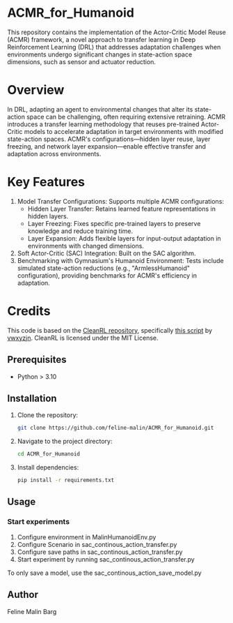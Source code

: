 # ACMR_for_Humanoid
This repository contains the implementation of the Actor-Critic Model Reuse (ACMR) framework, a novel approach to transfer learning in Deep Reinforcement Learning (DRL) that addresses adaptation challenges when environments undergo significant changes in state-action space dimensions, such as sensor and actuator reduction.

# Overview

In DRL, adapting an agent to environmental changes that alter its state-action space can be challenging, often requiring extensive retraining. ACMR introduces a transfer learning methodology that reuses pre-trained Actor-Critic models to accelerate adaptation in target environments with modified state-action spaces. ACMR's configurations—hidden layer reuse, layer freezing, and network layer expansion—enable effective transfer and adaptation across environments.

# Key Features
1. Model Transfer Configurations: Supports multiple ACMR configurations:
   - Hidden Layer Transfer: Retains learned feature representations in hidden layers.
   - Layer Freezing: Fixes specific pre-trained layers to preserve knowledge and reduce training time.
   - Layer Expansion: Adds flexible layers for input-output adaptation in environments with changed dimensions.
2. Soft Actor-Critic (SAC) Integration: Built on the SAC algorithm.
3. Benchmarking with Gymnasium's Humanoid Environment: Tests include simulated state-action reductions (e.g., "ArmlessHumanoid" configuration), providing benchmarks for ACMR's efficiency in adaptation.

# Credits

This code is based on the [CleanRL repository](https://github.com/vwxyzjn/cleanrl), specifically [this script](https://github.com/vwxyzjn/cleanrl/blob/master/cleanrl/sac_continuous_action.py) by [vwxyzjn](https://github.com/vwxyzjn). CleanRL is licensed under the MIT License.

## Prerequisites

- Python > 3.10

## Installation

1. Clone the repository:
    ```bash
    git clone https://github.com/feline-malin/ACMR_for_Humanoid.git
    ```
2. Navigate to the project directory:
    ```bash
    cd ACMR_for_Humanoid
    ```
3. Install dependencies:
    ```bash
    pip install -r requirements.txt
    ``` 

## Usage

### Start experiments

1. Configure environment in MalinHumanoidEnv.py
2. Configure Scenario in sac_continous_action_transfer.py
3. Configure save paths in sac_continous_action_transfer.py
4. Start experiment by running sac_continous_action_transfer.py

To only save a model, use the sac_continous_action_save_model.py

## Author
Feline Malin Barg